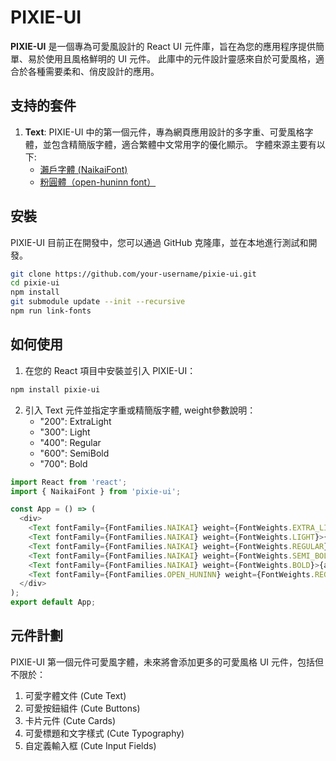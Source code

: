 # PIXIE-UI

**PIXIE-UI** 是一個專為可愛風設計的 React UI 元件庫，旨在為您的應用程序提供簡單、易於使用且風格鮮明的 UI 元件。
此庫中的元件設計靈感來自於可愛風格，適合於各種需要柔和、俏皮設計的應用。

## 支持的套件

1. **Text**: PIXIE-UI 中的第一個元件，專為網頁應用設計的多字重、可愛風格字體，並包含精簡版字體，適合繁體中文常用字的優化顯示。
   字體來源主要有以下:
   - [瀨戶字體 (NaikaiFont)](https://github.com/max32002/naikaifont)
   - [粉圓體（open-huninn font）](https://github.com/marsnow/open-huninn-web-font)

## 安裝

PIXIE-UI 目前正在開發中，您可以通過 GitHub 克隆庫，並在本地進行測試和開發。

```bash
git clone https://github.com/your-username/pixie-ui.git
cd pixie-ui
npm install
git submodule update --init --recursive
npm run link-fonts
```

## 如何使用


1. 在您的 React 項目中安裝並引入 PIXIE-UI：
```bash
npm install pixie-ui
```
2. 引入 Text 元件並指定字重或精簡版字體, weight參數說明：
   - "200": ExtraLight
   - "300": Light
   - "400": Regular
   - "600": SemiBold
   - "700": Bold

```javascript
import React from 'react';
import { NaikaiFont } from 'pixie-ui';

const App = () => (
  <div>
    <Text fontFamily={FontFamilies.NAIKAI} weight={FontWeights.EXTRA_LIGHT}>{args.text || "這是瀨戶字體 EXTRA_LIGHT 的預設文本。"}</Text>
    <Text fontFamily={FontFamilies.NAIKAI} weight={FontWeights.LIGHT}>{args.text || "這是瀨戶字體 LIGHT 的預設文本。"}</Text>
    <Text fontFamily={FontFamilies.NAIKAI} weight={FontWeights.REGULAR}>{args.text || "這是瀨戶字體 Regular 的預設文本。"}</Text>
    <Text fontFamily={FontFamilies.NAIKAI} weight={FontWeights.SEMI_BOLD}>{args.text || "這是瀨戶字體 SEMI_BOLD 的預設文本。"}</Text>
    <Text fontFamily={FontFamilies.NAIKAI} weight={FontWeights.BOLD}>{args.text || "這是瀨戶字體 Bold 的預設文本。"}</Text>
    <Text fontFamily={FontFamilies.OPEN_HUNINN} weight={FontWeights.REGULAR}>{args.text || "這是粉圓體 Regular 的預設文本。"}</Text>
  </div>
);
export default App;

```


## 元件計劃

PIXIE-UI 第一個元件可愛風字體，未來將會添加更多的可愛風格 UI 元件，包括但不限於：

1. 可愛字體文件 (Cute Text) 
2. 可愛按鈕組件 (Cute Buttons)
3. 卡片元件 (Cute Cards)
4. 可愛標題和文字樣式 (Cute Typography)
5. 自定義輸入框 (Cute Input Fields)
